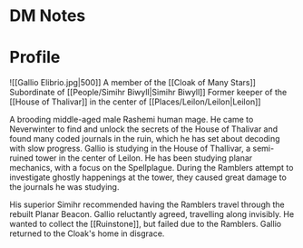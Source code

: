 # DM Notes

# Profile
![[Gallio Elibrio.jpg|500]]
A member of the [[Cloak of Many Stars]]
Subordinate of [[People/Simihr Biwyll|Simihr Biwyll]]
Former keeper of the [[House of Thalivar]] in the center of [[Places/Leilon/Leilon|Leilon]]

A brooding middle-aged male Rashemi human mage. He came to Neverwinter to find and unlock the secrets of the House of Thalivar and found many coded journals in the ruin, which he has set about decoding with slow progress. Gallio is studying in the House of Thallivar, a semi-ruined tower in the center of Leilon. He has been studying planar mechanics, with a focus on the Spellplague. During the Ramblers attempt to investigate ghostly happenings at the tower, they caused great damage to the journals he was studying.

His superior Simihr recommended having the Ramblers travel through the rebuilt Planar Beacon. Gallio reluctantly agreed, travelling along invisibly. He wanted to collect the [[Ruinstone]], but failed due to the Ramblers. Gallio returned to the Cloak's home in disgrace.

